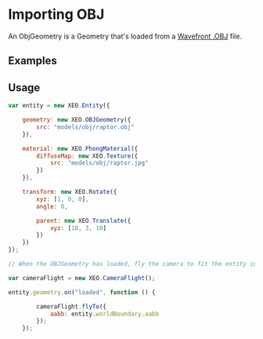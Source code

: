 # Importing OBJ

An ObjGeometry is a Geometry that's loaded from a
<a href="https://en.wikipedia.org/wiki/Wavefront_.obj_file" target = "_other">Wavefront .OBJ</a> file.

## Examples

## Usage

````javascript
var entity = new XEO.Entity({

    geometry: new XEO.OBJGeometry({
        src: "models/obj/raptor.obj"
    }),

    material: new XEO.PhongMaterial({
        diffuseMap: new XEO.Texture({
            src: "models/obj/raptor.jpg"
        })
    }),

    transform: new XEO.Rotate({
        xyz: [1, 0, 0],
        angle: 0,

        parent: new XEO.Translate({
            xyz: [10, 3, 10]
        })
    })
});

// When the OBJGeometry has loaded, fly the camera to fit the entity in view

var cameraFlight = new XEO.CameraFlight();

entity.geometry.on("loaded", function () {

        cameraFlight.flyTo({
            aabb: entity.worldBoundary.aabb
        });
    });
````